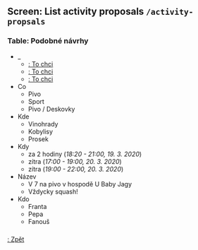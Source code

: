 ## Screen: List activity proposals `/activity-propsals`

### Table: Podobné návrhy

- _
    - [: To chci](#/activity-propsals/match)
    - [: To chci](#/activity-propsals/match)
    - [: To chci](#/activity-propsals/match)
- Co
    - Pivo
    - Sport
    - Pivo / Deskovky
- Kde
    - Vinohrady
    - Kobylisy
    - Prosek
- Kdy
    - za 2 hodiny (_18:20 - 21:00, 19. 3. 2020_)
    - zítra (_17:00 - 19:00, 20. 3. 2020_)
    - zítra (_19:00 - 22:00, 20. 3. 2020_)
- Název
    - V 7 na pivo v hospodě U Baby Jagy
    - Vždycky squash!
- Kdo
    - Franta
    - Pepa
    - Fanouš

### 

[: Zpět](#/activity-propsals/create)
